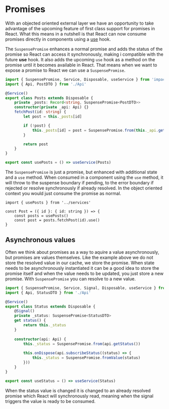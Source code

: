 
# Promises

With an objected oriented external layer we have an opportunity to take advantage of the upcoming feature of first class support for promises in React. What this means in a nutshell is that React can now consume promises directly in components using a [use](https://blixtdev.com/all-about-reacts-new-use-hook/) hook.

The `SuspensePromise` enhances a normal promise and adds the status of the promise so React can access it synchronously, making i compatible with the future **use** hook. It also adds the upcoming `use` hook as a method on the promise until it becomes available in React. That means when we want to expose a promise to React we can use a `SuspensePromise`.

```ts
import { SuspensePromise, Service, Disposable, useService } from 'impact-app'
import { Api, PostDTO } from './Api'

@Service()
export class Posts extends Disposable {
    private _posts: Record<string, SuspensePromise<PostDTO>>
    constructor(private _api: Api) {}
    fetchPost(id: string) {
        let post = this._posts[id]

        if (!post) {
            this._posts[id] = post = SuspensePromise.from(this._api.getPost(id))
        }

        return post
    }
}

export const usePosts = () => useService(Posts)
```

The `SuspensePromise` is just a promise, but enhanced with additional state and a `use` method. When consumed in a component using the `use` method, it will throw to the suspense boundary if pending, to the error boundary if rejected or resolve synchronously if already resolved. In the object oriented context you would just consume the promise as normal.

```tsx
import { usePosts } from '../services'

const Post = ({ id }: { id: string }) => {
    const posts = usePosts()
    const post = posts.fetchPost(id).use()
}
```

## Asynchronous values

Often we think about promises as a way to aquire a value asynchronously, but promises are values themselves. Like the example above we do not store the resolved value in our cache, we store the promise. When state needs to be asynchronously instantiated it can be a good idea to store the promise itself and when the value needs to be updated, you just store a new promise. With `SuspensePromise` you can resolve to a new value.

```ts
import { SuspensePromise, Service, Signal, Disposable, useService } from 'impact-app'
import { Api, StatusDTO } from './Api'

@Service()
export class Status extends Disposable {
    @Signal()
    private _status: SuspensePromise<StatusDTO>
    get status() {
        return this._status
    }
    
    constructor(api: Api) {
        this._status = SuspensePromise.from(api.getStatus())
        
        this.onDispose(api.subscribeStatus((status) => {
            this._status = SuspensePromise.fromValue(status)
        }))
    }
}

export const useStatus = () => useService(Status)
```

When the status value is changed it is changed to an already resolved promise which React will synchronously read, meaning when the signal triggers the value is ready to be consumed.


